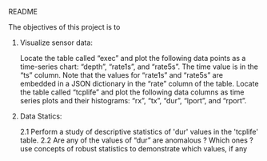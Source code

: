 README

The objectives of this project is to 
1. Visualize sensor data:

	Locate the table called “exec” and plot the following data points as a time-series chart: “depth”, “rate1s”, and “rate5s”. The time value is in the “ts” column. Note that the values for “rate1s” and “rate5s” are embedded in a JSON dictionary in the “rate” column of the table. 
	Locate the table called “tcplife” and plot the following data columns as time series plots and their histograms:  “rx”, “tx”, “dur”, “lport”, and “rport”.

2. Data Statics:

	2.1 Perform a study of descriptive statistics of 'dur' values in the 'tcplife' table.
	2.2 Are any of the values of “dur” are anomalous ?  Which ones ? use concepts of robust statistics to demonstrate which values, if any
